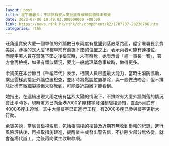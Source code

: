 ```yaml
---
layout: post
title: 屋宇署署長：不排除寶安大廈批盪有微細裂縫惟未察覺
date: 2023-07-06 10:49:03.000000000 +08:00
link: https://news.rthk.hk/rthk/ch/component/k2/1707707-20230706.htm
categories: rthk
---
```


旺角道寶安大廈一個單位的外牆數日來兩度有批盪剝落散落路面，屋宇署署長余寶美說，涉事的是大廈16樓早前有簷篷下墜的位置之上，表示兩者可能有連接位，而屋宇署人員在簷篷下墜之後檢查時，未有察覺，她表示會「經一事長一智」，署方會再檢視，如果有類似情況，要比一般處理緊急事故時，做得更多。

余寶美在本台節目《千禧年代》表示，相關人員已盡最大能力，當時由消防協助，乘坐雲梯到接近外牆位置檢查，並即時將鬆脫位置移除，與一般做法吻合，但不排除批盪有微細裂縫但未察覺到，可能要近距離才能看到。

她指出，在連續出現大雨之後有猛烈太陽的情況下，不排除有大廈外牆剝落的情況會比平時多，現時署方已向全港7000多座樓宇發強制驗樓通知，直至5月底有4000多座未遵辦。其中大量樓宇已正進行工程，有2000多座已參與樓宇更新大行動。

余寶美說，當局會檢視名單，包括相關樓的樓齡及近期有無收到舉報的紀錄，進行風險評估後，再採取措施跟進，提醒業主或發出警告信，不排除少部分無依從，就會進場代辦工，之後再向業主收取款項。
